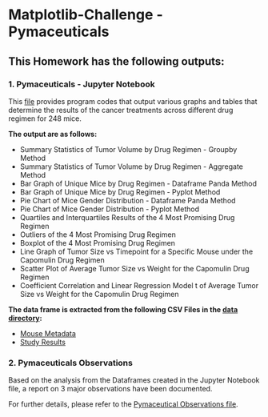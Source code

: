 # Matplotlib-Challenge - Pymaceuticals

## **This Homework has the following outputs:**

### **1.  Pymaceuticals - Jupyter Notebook**

This [file](https://github.com/cecileung1208/Homework/blob/master/Unit%205%20-%20MatplotLib%20Challenge/Pymaceuticals/Pymaceuticals.ipynb) provides program codes that output various graphs and tables that determine the results of the cancer treatments across different drug regimen for 248 mice.  

**The output are as follows:**
*    Summary Statistics of Tumor Volume by Drug Regimen - Groupby Method
*    Summary Statistics of Tumor Volume by Drug Regimen - Aggregate Method
*    Bar Graph of Unique Mice by Drug Regimen - Dataframe Panda Method
*    Bar Graph of Unique Mice by Drug Regimen - Pyplot Method
*    Pie Chart of Mice Gender Distribution - Dataframe Panda Method
*    Pie Chart of Mice Gender Distribution - Pyplot Method
*    Quartiles and Interquartiles Results of the 4 Most Promising Drug Regimen
*    Outliers of the 4 Most Promising Drug Regimen
*    Boxplot of the 4 Most Promising Drug Regimen
*    Line Graph of Tumor Size vs Timepoint for a Specific Mouse under the Capomulin Drug Regimen
*    Scatter Plot of Average Tumor Size vs Weight for the Capomulin Drug Regimen
*    Coefficient Correlation and Linear Regression Model t of Average Tumor Size vs Weight for the Capomulin Drug Regimen

**The data frame is extracted from the following CSV Files in the [data directory](https://github.com/cecileung1208/Homework/tree/master/Unit%205%20-%20MatplotLib%20Challenge/Pymaceuticals/data):**
*    [Mouse Metadata](https://github.com/cecileung1208/Homework/blob/master/Unit%205%20-%20MatplotLib%20Challenge/Pymaceuticals/data/Mouse_metadata.csv)
*    [Study Results](https://github.com/cecileung1208/Homework/blob/master/Unit%205%20-%20MatplotLib%20Challenge/Pymaceuticals/data/Study_results.csv)


### **2.  Pymaceuticals Observations**
Based on the analysis from the Dataframes created in the Jupyter Notebook file, a report on 3 major observations have been documented.

For further details, please refer to the [Pymaceutical Observations file](https://github.com/cecileung1208/Homework/blob/master/Unit%205%20-%20MatplotLib%20Challenge/Pymaceuticals/Pymaceutical%20-%20Observations.docx).
